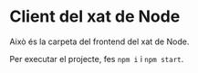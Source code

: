 # Client del xat de Node

Això és la carpeta del frontend del xat de Node.

Per executar el projecte, fes `npm i` i `npm start`.
